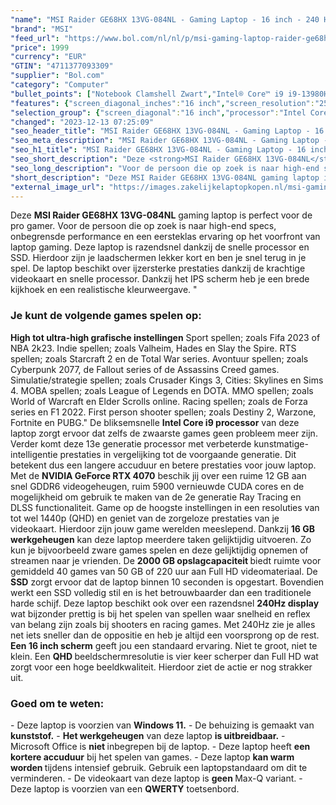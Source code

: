 ```yaml
---
"name": "MSI Raider GE68HX 13VG-084NL - Gaming Laptop - 16 inch - 240 Hz"
"brand": "MSI"
"feed_url": "https://www.bol.com/nl/nl/p/msi-gaming-laptop-raider-ge68hx-13vg-084nl/9300000146140761"
"price": 1999
"currency": "EUR"
"GTIN": "4711377093309"
"supplier": "Bol.com"
"category": "Computer"
"bullet_points": ["Notebook Clamshell Zwart","Intel® Core™ i9 i9-13980HX","40,6 cm (16\") Quad HD+ 2560 x 1600 Pixels 16:10","16 GB DDR5-SDRAM 5600 MHz 2 x 8 GB","2 TB SSD","NVIDIA GeForce RTX 4070 8 GB Intel® UHD Graphics","Wi-Fi 6E (802.11ax) Ethernet LAN Bluetooth 5.3","99 Wh 280 W","Windows 11"]
"features": {"screen_diagonal_inches":"16 inch","screen_resolution":"2560 x 1600 Pixels","processor_family":"Intel® Core™ i9","memory_size":"16 GB","memory_type":"DDR5-SDRAM","total_storage_space":"2 TB","graphics_card":"NVIDIA GeForce RTX 4070","graphics_memory_size":"8 GB","operating_system":"Windows 11","battery_capacity":"99 Wh","width":"357 mm","depth":"284 mm","height":"27,9 mm","weight":"2,7 kg","purpose_laptop":"Gaming"}
"selection_group": {"screen_diagonal":"16 inch","processor":"Intel Core i9","changed_price_past_3_days":false,"product_family":"Gaming"}
"changed": "2023-12-13 07:25:09"
"seo_header_title": "MSI Raider GE68HX 13VG-084NL - Gaming Laptop - 16 inch - 240 Hz"
"seo_meta_description": "MSI Raider GE68HX 13VG-084NL - Gaming Laptop - 16 inch - 240 Hz"
"seo_h1_title": "MSI Raider GE68HX 13VG-084NL - Gaming Laptop - 16 inch - 240 Hz"
"seo_short_description": "Deze <strong>MSI Raider GE68HX 13VG-084NL</strong> gaming laptop is perfect voor de pro gamer."
"seo_long_description": "Voor de persoon die op zoek is naar high-end specs, onbegrensde performance en een eersteklas ervaring op het voorfront van laptop gaming. Deze laptop is razendsnel dankzij de snelle processor en SSD. Hierdoor zijn je laadschermen lekker kort en ben je snel terug in je spel. De laptop beschikt over ijzersterke prestaties dankzij de krachtige videokaart en snelle processor. Dankzij het IPS scherm heb je een brede kijkhoek en een realistische kleurweergave. \" <h3>Je kunt de volgende games spelen op:</h3> <b>High tot ultra-high grafische instellingen</b> Sport spellen; zoals Fifa 2023 of NBA 2k23.  Indie spellen; zoals Valheim, Hades en Slay the Spire.  RTS spellen; zoals Starcraft 2 en de Total War series.  Avontuur spellen; zoals Cyberpunk 2077, de Fallout series of de Assassins Creed games.  Simulatie/strategie spellen; zoals Crusader Kings 3, Cities: Skylines en Sims 4.  MOBA spellen; zoals League of Legends en DOTA.  MMO spellen; zoals World of Warcraft en Elder Scrolls online.  Racing spellen; zoals de Forza series en F1 2022.  First person shooter spellen; zoals Destiny 2, Warzone, Fortnite en PUBG. \" De bliksemsnelle <strong> Intel Core i9 processor</strong> van deze laptop zorgt ervoor dat zelfs de zwaarste games geen probleem meer zijn. Verder komt deze 13e generatie processor met verbeterde kunstmatige-intelligentie prestaties in vergelijking tot de voorgaande generatie. Dit betekent dus een langere accuduur en betere prestaties voor jouw laptop. Met de <strong>NVIDIA GeForce RTX 4070</strong> beschik jij over een ruime 12 GB aan snel GDDR6 videogeheugen, ruim 5900 vernieuwde CUDA cores en de mogelijkheid om gebruik te maken van de 2e generatie Ray Tracing en DLSS functionaliteit. Game op de hoogste instellingen in een resoluties van tot wel 1440p (QHD) en geniet van de zorgeloze prestaties van je videokaart. Hierdoor zijn jouw game werelden meeslepend. Dankzij <strong>16 GB werkgeheugen</strong> kan deze laptop meerdere taken gelijktijdig uitvoeren. Zo kun je bijvoorbeeld zware games spelen en deze gelijktijdig opnemen of streamen naar je vrienden. De <strong> 2000 GB opslagcapaciteit </strong>biedt ruimte voor gemiddeld 40 games van 50 GB of 220 uur aan Full HD videomateriaal. De <strong>SSD</strong> zorgt ervoor dat de laptop binnen 10 seconden is opgestart. Bovendien werkt een SSD volledig stil en is het betrouwbaarder dan een traditionele harde schijf. Deze laptop beschikt ook over een razendsnel <strong>240Hz display</strong> wat bijzonder prettig is bij het spelen van spellen waar snelheid en reflex van belang zijn zoals bij shooters en racing games. Met 240Hz zie je alles net iets sneller dan de oppositie en heb je altijd een voorsprong op de rest. <strong>Een 16 inch scherm</strong> geeft jou een standaard ervaring. Niet te groot, niet te klein. Een <strong>QHD </strong>beeldschermresolutie is vier keer scherper dan Full HD wat zorgt voor een hoge beeldkwaliteit. Hierdoor ziet de actie er nog strakker uit. <h3>Goed om te weten:</h3> - Deze laptop is voorzien van <strong> Windows 11. </strong> - De behuizing is gemaakt van <strong>kunststof. </strong> - <strong>Het werkgeheugen</strong> van deze laptop <strong> is uitbreidbaar. </strong> - Microsoft Office is <strong>niet </strong>inbegrepen bij de laptop. - Deze laptop heeft <strong>een kortere accuduur</strong> bij het spelen van games. - Deze laptop <strong>kan warm worden </strong>tijdens intensief gebruik. Gebruik een laptopstandaard om dit te verminderen. - De videokaart van deze laptop is <strong> geen </strong>Max-Q variant. - Deze laptop is voorzien van een <strong>QWERTY</strong> toetsenbord."
"short_description": "Deze MSI Raider GE68HX 13VG-084NL gaming laptop is perfect voor de pro gamer. Voor de persoon die op zoek is naar high-end specs, onbegrensde performance en een eersteklas ervaring op het voorfront van laptop gaming. Deze laptop is razendsnel dankzij de snelle processor en SSD. Hierdoor zijn je laadschermen lekker kort en ben je snel terug in je spel. De laptop beschikt over ijzersterke prestaties dankzij de krachtige videokaart en snelle processor. Dankzij het IPS scherm heb je een brede kijkhoek en een realistische kleurweergave. \" Je kunt de volgende games spelen op: High tot ultra-high grafische instellingen Sport spellen; zoals Fifa 2023 of NBA 2k23. Indie spellen; zoals Valheim, Hades en Slay the Spire. RTS spellen; zoals Starcraft 2 en de Total War series. Avontuur spellen; zoals Cyberpunk 2077, de Fallout series of de Assassins Creed games. Simulatie/strategie spellen; zoals Crusader Kings 3, Cities: Skylines en Sims 4. MOBA spellen; zoals League of Legends en DOTA. MMO spellen; zoals World of Warcraft en Elder Scrolls online. Racing spellen; zoals de Forza series en F1 2022. First person shooter spellen; zoals Destiny 2, Warzone, Fortnite en PUBG.\" De bliksemsnelle Intel Core i9 processor van deze laptop zorgt ervoor dat zelfs de zwaarste games geen probleem meer zijn. Verder komt deze 13e generatie processor met verbeterde kunstmatige-intelligentie prestaties in vergelijking tot de voorgaande generatie. Dit betekent dus een langere accuduur en betere prestaties voor jouw laptop. Met de NVIDIA GeForce RTX 4070 beschik jij over een ruime 12 GB aan snel GDDR6 videogeheugen, ruim 5900 vernieuwde CUDA cores en de mogelijkheid om gebruik te maken van de 2e generatie Ray Tracing en DLSS functionaliteit. Game op de hoogste instellingen in een resoluties van tot wel 1440p (QHD) en geniet van de zorgeloze prestaties van je videokaart. Hierdoor zijn jouw game werelden meeslepend. Dankzij 16 GB werkgeheugen kan deze laptop meerdere taken gelijktijdig uitvoeren. Zo kun je bijvoorbeeld zware games spelen en deze gelijktijdig opnemen of streamen naar je vrienden. De 2000 GB opslagcapaciteit biedt ruimte voor gemiddeld 40 games van 50 GB of 220 uur aan Full HD videomateriaal. De SSD zorgt ervoor dat de laptop binnen 10 seconden is opgestart. Bovendien werkt een SSD volledig stil en is het betrouwbaarder dan een traditionele harde schijf. Deze laptop beschikt ook over een razendsnel 240Hz display wat bijzonder prettig is bij het spelen van spellen waar snelheid en reflex van belang zijn zoals bij shooters en racing games. Met 240Hz zie je alles net iets sneller dan de oppositie en heb je altijd een voorsprong op de rest. Een 16 inch scherm geeft jou een standaard ervaring. Niet te groot, niet te klein. Een QHD beeldschermresolutie is vier keer scherper dan Full HD wat zorgt voor een hoge beeldkwaliteit. Hierdoor ziet de actie er nog strakker uit. Goed om te weten: - Deze laptop is voorzien van Windows 11. - De behuizing is gemaakt van kunststof. - Het werkgeheugen van deze laptop is uitbreidbaar. - Microsoft Office is niet inbegrepen bij de laptop. - Deze laptop heeft een kortere accuduur bij het spelen van games. - Deze laptop kan warm worden tijdens intensief gebruik. Gebruik een laptopstandaard om dit te verminderen. - De videokaart van deze laptop is geen Max-Q variant. - Deze laptop is voorzien van een QWERTY toetsenbord."
"external_image_url": "https://images.zakelijkelaptopkopen.nl/msi-gaming-laptop-raider-ge68hx-13vg-084nl.webp"
---
```


Deze <strong>MSI Raider GE68HX 13VG-084NL</strong> gaming laptop is perfect voor de pro gamer. Voor de persoon die op zoek is naar high-end specs, onbegrensde performance en een eersteklas ervaring op het voorfront van laptop gaming. Deze laptop is razendsnel dankzij de snelle processor en SSD. Hierdoor zijn je laadschermen lekker kort en ben je snel terug in je spel. De laptop beschikt over ijzersterke prestaties dankzij de krachtige videokaart en snelle processor. Dankzij het IPS scherm heb je een brede kijkhoek en een realistische kleurweergave. " <h3>Je kunt de volgende games spelen op:</h3> <b>High tot ultra-high grafische instellingen</b>  Sport spellen; zoals Fifa 2023 of NBA 2k23.  Indie spellen; zoals Valheim, Hades en Slay the Spire.  RTS spellen; zoals Starcraft 2 en de Total War series.  Avontuur spellen; zoals Cyberpunk 2077, de Fallout series of de Assassins Creed games.  Simulatie/strategie spellen; zoals Crusader Kings 3, Cities: Skylines en Sims 4.  MOBA spellen; zoals League of Legends en DOTA.  MMO spellen; zoals World of Warcraft en Elder Scrolls online.  Racing spellen; zoals de Forza series en F1 2022.  First person shooter spellen; zoals Destiny 2, Warzone, Fortnite en PUBG." De bliksemsnelle <strong> Intel Core i9 processor</strong> van deze laptop zorgt ervoor dat zelfs de zwaarste games geen probleem meer zijn. Verder komt deze 13e generatie processor met verbeterde kunstmatige-intelligentie prestaties in vergelijking tot de voorgaande generatie. Dit betekent dus een langere accuduur en betere prestaties voor jouw laptop. Met de <strong>NVIDIA GeForce RTX 4070</strong> beschik jij over een ruime 12 GB aan snel GDDR6 videogeheugen, ruim 5900 vernieuwde CUDA cores en de mogelijkheid om gebruik te maken van de 2e generatie Ray Tracing en DLSS functionaliteit. Game op de hoogste instellingen in een resoluties van tot wel 1440p (QHD) en geniet van de zorgeloze prestaties van je videokaart. Hierdoor zijn jouw game werelden meeslepend. Dankzij <strong>16 GB werkgeheugen</strong> kan deze laptop meerdere taken gelijktijdig uitvoeren. Zo kun je bijvoorbeeld zware games spelen en deze gelijktijdig opnemen of streamen naar je vrienden. De <strong> 2000 GB opslagcapaciteit </strong>biedt ruimte voor gemiddeld 40 games van 50 GB of 220 uur aan Full HD videomateriaal. De <strong>SSD</strong> zorgt ervoor dat de laptop binnen 10 seconden is opgestart. Bovendien werkt een SSD volledig stil en is het betrouwbaarder dan een traditionele harde schijf. Deze laptop beschikt ook over een razendsnel <strong>240Hz display</strong> wat bijzonder prettig is bij het spelen van spellen waar snelheid en reflex van belang zijn zoals bij shooters en racing games. Met 240Hz zie je alles net iets sneller dan de oppositie en heb je altijd een voorsprong op de rest. <strong>Een 16 inch scherm</strong> geeft jou een standaard ervaring. Niet te groot, niet te klein. Een <strong>QHD </strong>beeldschermresolutie is vier keer scherper dan Full HD wat zorgt voor een hoge beeldkwaliteit. Hierdoor ziet de actie er nog strakker uit. <h3>Goed om te weten:</h3> - Deze laptop is voorzien van <strong> Windows 11.</strong> - De behuizing is gemaakt van <strong>kunststof.</strong> - <strong>Het werkgeheugen</strong> van deze laptop <strong> is uitbreidbaar.</strong> - Microsoft Office is <strong>niet </strong>inbegrepen bij de laptop. - Deze laptop heeft <strong>een kortere accuduur</strong> bij het spelen van games. - Deze laptop <strong>kan warm worden </strong>tijdens intensief gebruik. Gebruik een laptopstandaard om dit te verminderen. - De videokaart van deze laptop is <strong> geen </strong>Max-Q variant. - Deze laptop is voorzien van een <strong>QWERTY</strong> toetsenbord.